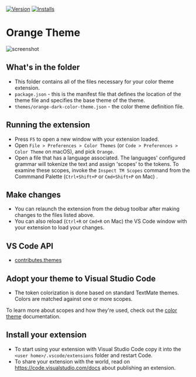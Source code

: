[![Version](https://vsmarketplacebadge.apphb.com/version/Rax.vscode-orange-theme.svg)](https://marketplace.visualstudio.com/items?itemName=Rax.vscode-orange-theme)
[![Installs](https://vsmarketplacebadge.apphb.com/installs-short/Rax.vscode-orange-theme.svg)](https://marketplace.visualstudio.com/items?itemName=Rax.vscode-orange-theme)

# Orange Theme

![screenshot](https://user-images.githubusercontent.com/677114/71815715-59183e00-30bb-11ea-9d1a-cd92d3f02fec.jpg)

## What's in the folder

* This folder contains all of the files necessary for your color theme extension.
* `package.json` - this is the manifest file that defines the location of the theme file and specifies the base theme of the theme.
* `themes/orange-dark-color-theme.json` - the color theme definition file.

## Running the extension

- Press `F5` to open a new window with your extension loaded.
- Open `File > Preferences > Color Themes` (or `Code > Preferences > Color Theme` on macOS), and pick `Orange`.
- Open a file that has a language associated. The languages' configured grammar will tokenize the text and assign 'scopes' to the tokens. To examine these scopes, invoke the `Inspect TM Scopes` command from the Commmand Palette (`Ctrl+Shift+P` or `Cmd+Shift+P` on Mac) .

## Make changes

- You can relaunch the extension from the debug toolbar after making changes to the files listed above.
- You can also reload (`Ctrl+R` or `Cmd+R` on Mac) the VS Code window with your extension to load your changes.

## VS Code API

- [contributes.themes](https://code.visualstudio.com/api/references/contribution-points#contributes.themes)

## Adopt your theme to Visual Studio Code

* The token colorization is done based on standard TextMate themes. Colors are matched against one or more scopes.

To learn more about scopes and how they're used, check out the [color theme](https://code.visualstudio.com/api/extension-guides/color-theme) documentation.

## Install your extension

* To start using your extension with Visual Studio Code copy it into the `<user home>/.vscode/extensions` folder and restart Code.
* To share your extension with the world, read on https://code.visualstudio.com/docs about publishing an extension.